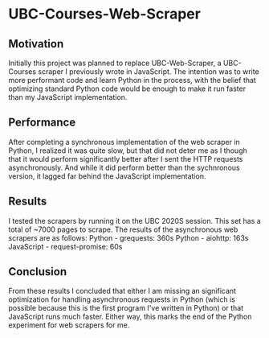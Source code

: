 # UBC-Courses-Web-Scraper
## Motivation
Initially this project was planned to replace UBC-Web-Scraper, a UBC-Courses scraper I previously wrote in JavaScript. The intention was to write more performant code and learn Python in the process, with the belief that optimizing standard Python code would be enough to make it run faster than my JavaScript implementation.

## Performance
After completing a synchronous implementation of the web scraper in Python, I realized it was quite slow, but that did not deter me as I though that it would perform significantly better after I sent the HTTP requests asynchronously. And while it did perform better than the sychnronous version, it lagged far behind the JavaScript implementation.


## Results
I tested the scrapers by running it on the UBC 2020S session. This set has a total of ~7000 pages to scrape. 
The results of the asynchronous web scrapers are as follows:
Python - grequests: 360s
Python - aiohttp: 163s
JavaScript - request-promise: 60s

## Conclusion
From these results I concluded that either I am missing an significant optimization for handling asynchronous requests in Python (which is possible because this is the first program I've written in Python) or that JavaScript runs much faster. Either way, this marks the end of the Python experiment for web scrapers for me.
